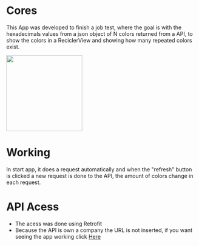 # Cores
This App was developed to finish a job test, where the goal is with the hexadecimals values from a json object of N colors 
returned from a API, to show the colors in a ReciclerView and showing how many repeated colors exist.

<image src="screenshots/main.jpg" width="200">



# Working
In start app, it does a request automatically and when the "refresh" button is clicked a new request is done
to the API, the amount of colors change in each request.

# API Acess
* The acess was done using Retrofit
* Because the API is own a company the URL is not inserted, if you want seeing the app working click
<a href="https://drive.google.com/open?id=1GleuplD_RCtW3wT-562Yg5YVdPgJsJ6e">Here</a>

